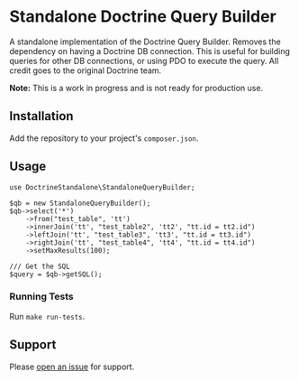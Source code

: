 # Standalone Doctrine Query Builder
A standalone implementation of the Doctrine Query Builder. Removes the dependency on having a Doctrine DB connection. This is useful for building queries for other DB connections, or using PDO to execute the query.
All credit goes to the original Doctrine team. 

**Note:** This is a work in progress and is not ready for production use.

## Installation
Add the repository to your project's `composer.json`.

## Usage
```
use DoctrineStandalone\StandaloneQueryBuilder;

$qb = new StandaloneQueryBuilder();
$qb->select('*')
    ->from("test_table", 'tt')
    ->innerJoin('tt', "test_table2", 'tt2', "tt.id = tt2.id")
    ->leftJoin('tt', "test_table3", 'tt3', "tt.id = tt3.id")
    ->rightJoin('tt', "test_table4", 'tt4', "tt.id = tt4.id")
    ->setMaxResults(100);
    
/// Get the SQL
$query = $qb->getSQL();
```

### Running Tests
Run `make run-tests`.

## Support

Please [open an issue](https://github.com/fraction/readme-boilerplate/issues/new) for support.